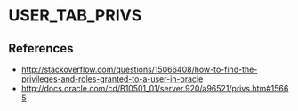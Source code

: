 # USER_TAB_PRIVS

## References
* http://stackoverflow.com/questions/15066408/how-to-find-the-privileges-and-roles-granted-to-a-user-in-oracle
* http://docs.oracle.com/cd/B10501_01/server.920/a96521/privs.htm#15665

